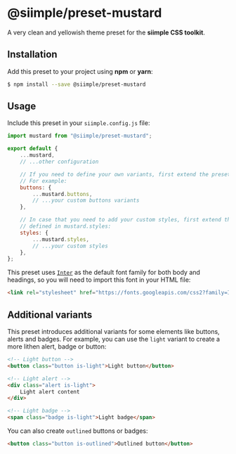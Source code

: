 # @siimple/preset-mustard

A very clean and yellowish theme preset for the **siimple CSS toolkit**.

## Installation

Add this preset to your project using **npm** or **yarn**:

```bash
$ npm install --save @siimple/preset-mustard
```

## Usage

Include this preset in your `siimple.config.js` file:

```js
import mustard from "@siimple/preset-mustard";

export default {
    ...mustard,
    // ...other configuration

    // If you need to define your own variants, first extend the preset variants.
    // For example:
    buttons: {
        ...mustard.buttons,
        // ...your custom buttons variants
    },

    // In case that you need to add your custom styles, first extend the styles
    // defined in mustard.styles:
    styles: {
        ...mustard.styles,
        // ...your custom styles
    },
};
```

This preset uses [`Inter`](https://fonts.google.com/specimen/Inter) as the default font family for both body and headings, so you will need to import this font in your HTML file:

```html
<link rel="stylesheet" href="https://fonts.googleapis.com/css2?family=Inter:wght@400;700&display=swap">
```

## Additional variants

This preset introduces additional variants for some elements like buttons, alerts and badges. For example, you can use the `light` variant to create a more lithen alert, badge or button:

```html
<!-- Light button -->
<button class="button is-light">Light button</button>

<!-- Light alert -->
<div class="alert is-light">
    Light alert content
</div>

<!-- Light badge -->
<span class="badge is-light">Light badge</span>
```

You can also create `outlined` buttons or badges:

```html
<button class="button is-outlined">Outlined button</button>
```

